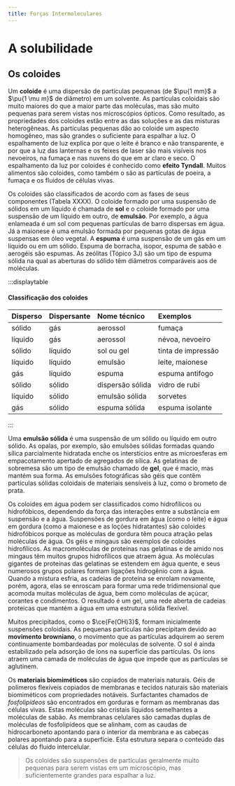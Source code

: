 ```yaml
---
title: Forças Intermoleculares
---
```


# A solubilidade

## Os coloides

Um **coloide** é uma dispersão de partículas pequenas (de $\pu{1 mm}$ a $\pu{1 \mu m}$ de diâmetro) em um solvente. As partículas coloidais são muito maiores do que a maior parte das moléculas, mas são muito pequenas para serem vistas nos microscópios ópticos. Como resultado, as propriedades dos coloides estão entre as das soluções e as das misturas heterogêneas. As partículas pequenas dão ao coloide um aspecto homogêneo, mas são grandes o suficiente para espalhar a luz. O espalhamento de luz explica por que o leite é branco e não transparente, e por que a luz das lanternas e os feixes de laser são mais visíveis nos nevoeiros, na fumaça e nas nuvens do que em ar claro e seco. O espalhamento da luz por coloides é conhecido como **efeito Tyndall**. Muitos alimentos são coloides, como também o são as partículas de poeira, a fumaça e os fluidos de células vivas.

Os coloides são classificados de acordo com as fases de seus componentes (Tabela XXXX). O coloide formado por uma suspensão de sólidos em um líquido é chamada de **sol** e o coloide formado por uma suspensão de um líquido em outro, de **emulsão**. Por exemplo, a água enlameada é um sol com pequenas partículas de barro dispersas em água. Já a maionese é uma emulsão formada por pequenas gotas de água suspensas em óleo vegetal. A **espuma** é uma suspensão de um gás em um líquido ou em um sólido. Espuma de borracha, isopor, espuma de sabão e aerogéis são espumas. As zeólitas (Tópico 3J) são um tipo de espuma sólida na qual as aberturas do sólido têm diâmetros comparáveis aos de moléculas.

:::displaytable

#### Classificação dos coloides

| **Disperso** | **Dispersante** | **Nome técnico** | **Exemplos**       |
| :----------- | :-------------- | :--------------- | :----------------- |
| sólido       | gás             | aerossol         | fumaça             |
| líquido      | gás             | aerossol         | névoa, nevoeiro    |
| sólido       | líquido         | sol ou gel       | tinta de impressão |
| líquido      | líquido         | emulsão          | leite, maionese    |
| gás          | líquido         | espuma           | espuma antifogo    |
| sólido       | sólido          | dispersão sólida | vidro de rubi      |
| líquido      | sólido          | emulsão sólida   | sorvetes           |
| gás          | sólido          | espuma sólida    | espuma isolante    |

:::

Uma **emulsão sólida** é uma suspensão de um sólido ou líquido em outro sólido. As opalas, por exemplo, são emulsões sólidas formadas quando sílica parcialmente hidratada enche os interstícios entre as microesferas em empacotamento apertado de agregados de sílica. As gelatinas de sobremesa são um tipo de emulsão chamado de **gel**, que é macio, mas mantém sua forma. As emulsões fotográficas são géis que contêm partículas sólidas coloidais de materiais sensíveis à luz, como o brometo de prata.

Os coloides em água podem ser classificados como hidrofílicos ou hidrofóbicos, dependendo da força das interações entre a substância em suspensão e a água. Suspensões de gordura em água (como o leite) e água em gordura (como a maionese e as loções hidratantes) são coloides hidrofóbicos porque as moléculas de gordura têm pouca atração pelas moléculas de água. Os géis e mingaus são exemplos de coloides hidrofílicos. As macromoléculas de proteínas nas gelatinas e de amido nos mingaus têm muitos grupos hidrofílicos que atraem água. As moléculas gigantes de proteínas das gelatinas se estendem em água quente, e seus numerosos grupos polares formam ligações hidrogênio com a água. Quando a mistura esfria, as cadeias de proteína se enrolam novamente, porém, agora, elas se enroscam para formar uma rede tridimensional que acomoda muitas moléculas de água, bem como moléculas de açúcar, corantes e condimentos. O resultado é um gel, uma rede aberta de cadeias proteicas que mantém a água em uma estrutura sólida flexível.

Muitos precipitados, como o $\ce{Fe(OH)3}$, formam inicialmente suspensões coloidais. As pequenas partículas não precipitam devido ao **movimento browniano**, o movimento que as partículas adquirem ao serem continuamente bombardeadas por moléculas de solvente. O sol é ainda estabilizado pela adsorção de íons na superfície das partículas. Os íons atraem uma camada de moléculas de água que impede que as partículas se aglutinem.

Os **materiais biomiméticos** são copiados de materiais naturais. Géis de polímeros flexíveis copiados de membranas e tecidos naturais são materiais biomiméticos com propriedades notáveis. Surfactantes chamados de *fosfolipídeos* são encontrados em gorduras e formam as membranas das células vivas. Estas moléculas são cristais líquidos semelhantes a moléculas de sabão. As membranas celulares são camadas duplas de moléculas de fosfolipídeos que se alinham, com as caudas de hidrocarboneto apontando para o interior da membrana e as cabeças polares apontando para a superfície. Esta estrutura separa o conteúdo das células do fluido intercelular.

> Os coloides são suspensões de partículas geralmente muito pequenas para serem vistas em um microscópio, mas suficientemente grandes para espalhar a luz.
